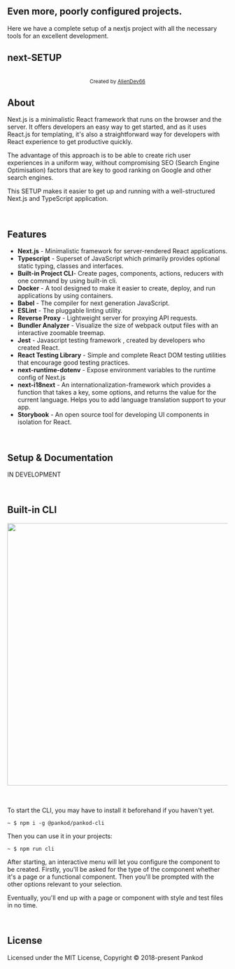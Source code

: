 ## Even more, poorly configured projects.

Here we have a complete setup of a nextjs project with all the necessary tools for an excellent development.


## next-SETUP

<br/>
<div align="center">
  <sub>Created by <a href="https://github.com/AlienDev66/">AlienDev66</a></sub>
</div>



## About


Next.js is a minimalistic React framework that runs on the browser and the server. It offers developers an easy way to get started, and as it uses React.js for templating, it's also a straightforward way for developers with React experience to get productive quickly.

The advantage of this approach is to be able to create rich user experiences in a uniform way, without compromising SEO (Search Engine Optimisation) factors that are key to good ranking on Google and other search engines.

This SETUP makes it easier to get up and running with a well-structured Next.js and TypeScript application.

<br/>

## Features



* **Next.js** - Minimalistic framework for server-rendered React applications.
* **Typescript** - Superset of JavaScript which primarily provides optional static typing, classes and interfaces.
* **Built-in Project CLI**- Create pages, components, actions, reducers with one command by using built-in cli.
* **Docker** - A tool designed to make it easier to create, deploy, and run applications by using containers.
* **Babel** -  The compiler for next generation JavaScript.
* **ESLint** - The pluggable linting utility.
* **Reverse Proxy** - Lightweight server for proxying API requests.
* **Bundler Analyzer** - Visualize the size of webpack output files with an interactive zoomable treemap.
* **Jest** - Javascript testing framework , created by developers who created React.
* **React Testing Library** - Simple and complete React DOM testing utilities that encourage good testing practices.
* **next-runtime-dotenv** - Expose environment variables to the runtime config of Next.js
* **next-i18next** - An internationalization-framework which provides a function that takes a key, some options, and returns the value for the current language. Helps you to add language translation support to your app.
* **Storybook** - An open source tool for developing UI components in isolation for React.
<br/>


## Setup & Documentation

IN DEVELOPMENT

<br/>

## Built-in CLI


<div>
 <img width="600" src="./boilerplate-cli.gif" >
</div>
<br/>

<br />

To start the CLI, you may have to install it beforehand if you haven't yet.

```
~ $ npm i -g @pankod/pankod-cli
```

Then you can use it in your projects:
```
~ $ npm run cli
```

After starting, an interactive menu will let you configure the component to be created. Firstly, you'll be asked for the type of the component whether it's a page or a functional component. Then you'll be prompted with the other options relevant to your selection.

Eventually, you'll end up with a page or component with style and test files in no time.

<br/>


## License

Licensed under the MIT License, Copyright © 2018-present Pankod
